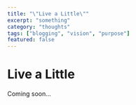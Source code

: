 ```yaml
---
title: "\"Live a Little\""
excerpt: "something"
category: "thoughts"
tags: ["blogging", "vision", "purpose"]
featured: false
---
```


# Live a Little

Coming soon...
